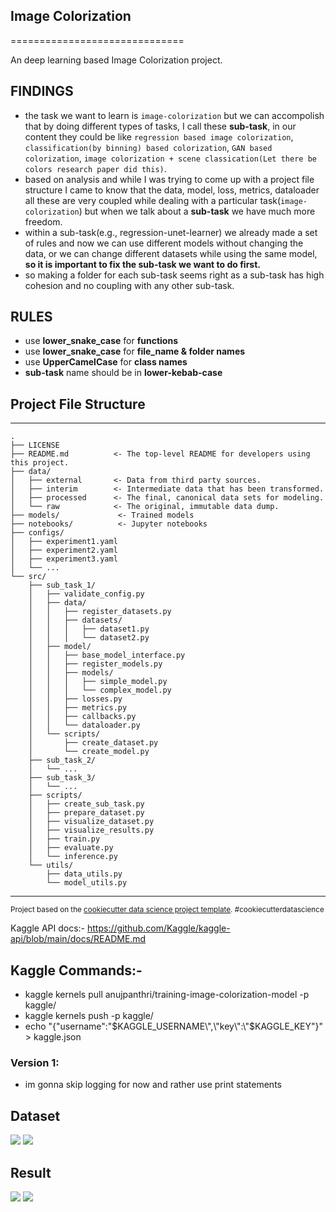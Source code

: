 ## Image Colorization
==============================

An deep learning based Image Colorization project.

## FINDINGS
- the task we want to learn is `image-colorization` but we can accompolish that by doing different types of tasks, I call these **sub-task**, in our content they could be like `regression based image colorization`, `classification(by binning) based colorization`, `GAN based colorization`, `image colorization + scene classication(Let there be colors research paper did this)`.
- based on analysis and while I was trying to come up with a project file structure I came to know that the data, model, loss, metrics, dataloader all these are very coupled while dealing with a particular task(`image-colorization`) but when we talk about a **sub-task** we have much more freedom.
- within a sub-task(e.g., regression-unet-learner) we already made a set of rules and now we can use different models without changing the data, or we can change different datasets while using the same model, **so it is important to fix the sub-task we want to do first.**
- so making a folder for each sub-task seems right as a sub-task has high cohesion and no coupling with any other sub-task.

## RULES
- use **lower_snake_case** for **functions**
- use **lower_snake_case** for **file_name & folder names**
- use **UpperCamelCase** for **class names**
- **sub-task** name should be in **lower-kebab-case**

## Project File Structure
------------
    .
    ├── LICENSE
    ├── README.md          <- The top-level README for developers using this project.
    ├── data/
    │   ├── external       <- Data from third party sources.
    │   ├── interim        <- Intermediate data that has been transformed.
    │   ├── processed      <- The final, canonical data sets for modeling.
    │   └── raw            <- The original, immutable data dump.
    ├── models/             <- Trained models
    ├── notebooks/          <- Jupyter notebooks
    ├── configs/
    │   ├── experiment1.yaml
    │   ├── experiment2.yaml
    │   ├── experiment3.yaml
    │   └── ...
    └── src/
        ├── sub_task_1/
        │   ├── validate_config.py
        │   ├── data/
        │   │   ├── register_datasets.py
        │   │   ├── datasets/
        │   │   │   ├── dataset1.py
        │   │   │   └── dataset2.py
        │   ├── model/
        │   │   ├── base_model_interface.py
        │   │   ├── register_models.py
        │   │   ├── models/
        │   │   │   ├── simple_model.py
        │   │   │   └── complex_model.py
        │   │   ├── losses.py
        │   │   ├── metrics.py
        │   │   ├── callbacks.py
        │   │   └── dataloader.py
        │   └── scripts/
        │       ├── create_dataset.py
        │       └── create_model.py
        ├── sub_task_2/
        │   └── ...
        ├── sub_task_3/
        │   └── ...
        ├── scripts/
        │   ├── create_sub_task.py
        │   ├── prepare_dataset.py
        │   ├── visualize_dataset.py
        │   ├── visualize_results.py
        │   ├── train.py
        │   ├── evaluate.py
        │   └── inference.py
        └── utils/
            ├── data_utils.py
            └── model_utils.py
--------


<p><small>Project based on the <a target="_blank" href="https://drivendata.github.io/cookiecutter-data-science/">cookiecutter data science project template</a>. #cookiecutterdatascience</small></p>


Kaggle API docs:- https://github.com/Kaggle/kaggle-api/blob/main/docs/README.md

## Kaggle Commands:-
- kaggle kernels pull anujpanthri/training-image-colorization-model -p kaggle/
- kaggle kernels push -p kaggle/
- echo "{\"username\":\"$KAGGLE_USERNAME\",\"key\":\"$KAGGLE_KEY\"}" > kaggle.json
### Version 1:

- im gonna skip logging for now and rather use print statements


## Dataset

![](outputs/artifacts/dataset/trainval_image.png)
![](outputs/artifacts/dataset/test_image.png)

## Result

![](outputs/artifacts/result/train_image.png)
![](outputs/artifacts/result/val_image.png)
